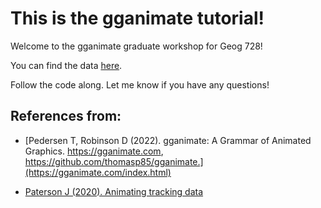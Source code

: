 # This is the gganimate tutorial!

Welcome to the gganimate graduate workshop for Geog 728!

You can find the data [here](/data/).

Follow the code along. Let me know if you have any questions!

## References from:

- [Pedersen T, Robinson D (2022). gganimate: A Grammar of Animated Graphics. https://gganimate.com, https://github.com/thomasp85/gganimate.](https://gganimate.com/index.html)

- [Paterson J (2020). Animating tracking data](https://jamesepaterson.github.io/jamespatersonblog/2020-01-02_animatingtrackingdata.html)
